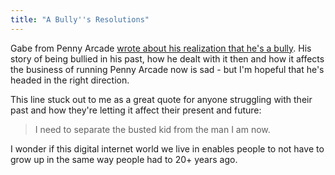 ```yaml
---
title: "A Bully''s Resolutions"
---
```

<p>Gabe from Penny Arcade <a href="https://www.penny-arcade.com/2014/01/01/resolutions">wrote about his realization that he's a bully</a>. His story of being bullied in his past, how he dealt with it then and how it affects the business of running Penny Arcade now is sad - but I'm hopeful that he's headed in the right direction.</p>
<p>This line stuck out to me as a great quote for anyone struggling with their past and how they're letting it affect their present and future:</p>
<blockquote><p>
  I need to separate the busted kid from the man I am now.
</p></blockquote>
<p>I wonder if this digital internet world we live in enables people to not have to grow up in the same way people had to 20+ years ago.</p>
